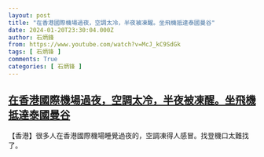 ```yaml
---
layout: post
title: "在香港國際機場過夜，空調太冷，半夜被凍醒。坐飛機抵達泰國曼谷"
date: 2024-01-20T23:30:04.000Z
author: 石炳鋒
from: https://www.youtube.com/watch?v=McJ_kC9SdGk
tags: [ 石炳锋 ]
comments: True
categories: [ 石炳锋 ]
---
```

<!--1705793404000-->
[在香港國際機場過夜，空調太冷，半夜被凍醒。坐飛機抵達泰國曼谷](https://www.youtube.com/watch?v=McJ_kC9SdGk)
------

<div>
【香港】很多人在香港國際機場睡覺過夜的，空調凍得人感冒。找登機口太難找了。
</div>
